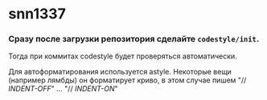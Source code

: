 # snn1337

### Сразу после загрузки репозитория сделайте `codestyle/init`.

Тогда при коммитах codestyle будет проверяться автоматически.

Для автоформатирования используется astyle. Некоторые вещи (например лямбды) он форматирует криво, в этом случае пишем
"// *INDENT-OFF*" ... "// *INDENT-ON*"
